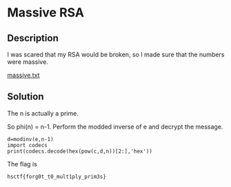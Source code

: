 # Massive RSA

## Description

I was scared that my RSA would be broken, so I made sure that the numbers were massive.

[massive.txt](massive.txt)

## Solution

The n is actually a prime.

So phi(n) = n-1. Perform the modded inverse of e and decrypt the message.

```
d=modinv(e,n-1)
import codecs
print(codecs.decode(hex(pow(c,d,n))[2:],'hex'))
```

The flag is
```
hsctf{forg0t_t0_mult1ply_prim3s}
```
